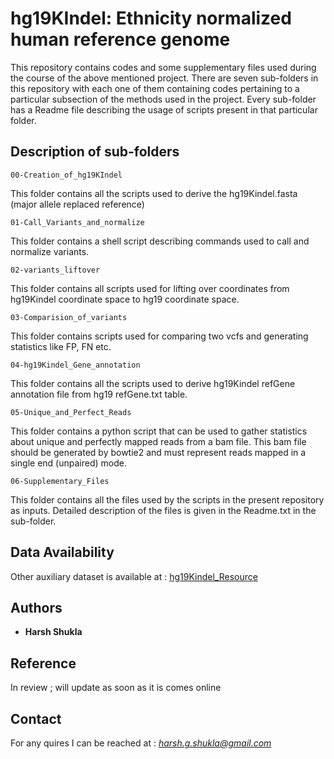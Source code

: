 # hg19KIndel:  Ethnicity normalized human reference genome

This repository contains codes and some supplementary files used during the course of the above mentioned project. There are seven sub-folders in this repository with each one of them containing codes pertaining to a particular subsection of the methods used in the project. Every sub-folder has a Readme file describing the usage of scripts present in that particular folder.

## Description of sub-folders

```
00-Creation_of_hg19KIndel
``` 
This folder contains all the scripts used to derive the hg19Kindel.fasta (major allele replaced reference)

```
01-Call_Variants_and_normalize
``` 
This folder contains a shell script describing commands used to call and normalize variants.

```
02-variants_liftover
``` 
This folder contains all scripts used for lifting over coordinates from hg19Kindel coordinate space to hg19 coordinate space.

```
03-Comparision_of_variants
``` 
This folder contains scripts used for comparing two vcfs and generating statistics like FP, FN etc.

```
04-hg19Kindel_Gene_annotation
``` 
This folder contains all the scripts used to derive hg19Kindel refGene annotation file from hg19 refGene.txt table.

```
05-Unique_and_Perfect_Reads
``` 
This folder contains a python script that can be used to gather statistics about unique and perfectly mapped reads from a bam file. This bam file should be generated by bowtie2 and must represent reads mapped in a single end (unpaired) mode.

```
06-Supplementary_Files
``` 
This folder contains all the files used by the scripts in the present repository as inputs. Detailed description of the files is given in the Readme.txt in the sub-folder.


## Data Availability

Other auxiliary dataset is available at : [hg19Kindel_Resource](https://doi.org/10.5281/zenodo.2638113)

## Authors

* **Harsh Shukla**

## Reference

In review ; will update as soon as it is comes online

## Contact

For any quires I can be reached at : *harsh.g.shukla@gmail.com*

